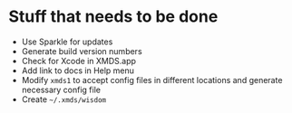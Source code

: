 # Stuff that needs to be done

* Use Sparkle for updates
* Generate build version numbers
* Check for Xcode in XMDS.app
* Add link to docs in Help menu
* Modify `xmds1` to accept config files in different locations and generate necessary config file
* Create `~/.xmds/wisdom`
